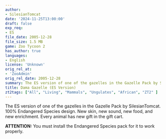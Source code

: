 ```yaml
---
author:
- SilesianTomcat
date: '2024-11-25T13:00:00'
draft: false
exp_req:
- ES
file_date: 2005-12-28
file_size: 1.5 MB
game: Zoo Tycoon 2
has_author: true
languages:
- English
license: 'Unknown'
orig_rel_at:
- 'ZooAdmin'
orig_rel_date: 2005-12-28
summary: The ES version of one of the gazelles in the Gazelle Pack by SilesianTomcat.
title: Dama Gazelle (ES Version)
zt2tags: ["All", "Living", "Mammals", "Ungulates", "African", "ZT2" ]
---
```

The ES version of one of the gazelles in the Gazelle Pack by SilesianTomcat. 100% Endangered Species design. New skin, new sound, new food, and new enrichment. Every animal has new gift in the gift cart.

**ATTENTION:** You must install the Endangered Species pack for it to work properly.
